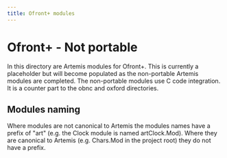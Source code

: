 ```yaml
---
title: Ofront+ modules
---
```


Ofront+ - Not portable
======================

In this directory are Artemis modules for Ofront+. This is
currently a placeholder but will become populated as the
non-portable Artemis modules are completed.  The non-portable
modules use C code integration. It is a counter part
to the obnc and oxford directories. 

Modules naming
--------------

Where modules are not canonical to Artemis the modules names have
a prefix of "art" (e.g. the Clock module is named artClock.Mod). Where 
they are canonical to Artemis (e.g. Chars.Mod in the project root)
they do not have a prefix.



